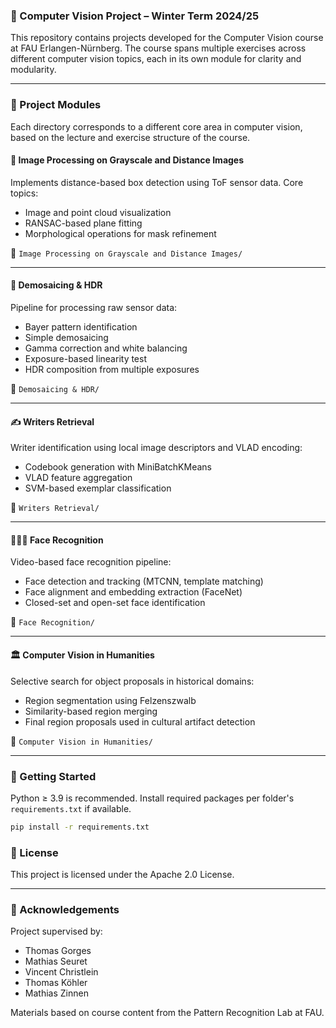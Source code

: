 ### 📸 Computer Vision Project – Winter Term 2024/25

This repository contains projects developed for the Computer Vision course at FAU Erlangen-Nürnberg. The course spans multiple exercises across different computer vision topics, each in its own module for clarity and modularity.

---

### 📁 Project Modules

Each directory corresponds to a different core area in computer vision, based on the lecture and exercise structure of the course.

#### 🔬 Image Processing on Grayscale and Distance Images
Implements distance-based box detection using ToF sensor data. Core topics:
- Image and point cloud visualization
- RANSAC-based plane fitting
- Morphological operations for mask refinement

📁 `Image Processing on Grayscale and Distance Images/`

---

#### 🎨 Demosaicing & HDR
Pipeline for processing raw sensor data:
- Bayer pattern identification
- Simple demosaicing
- Gamma correction and white balancing
- Exposure-based linearity test
- HDR composition from multiple exposures

📁 `Demosaicing & HDR/`

---

#### ✍️ Writers Retrieval
Writer identification using local image descriptors and VLAD encoding:
- Codebook generation with MiniBatchKMeans
- VLAD feature aggregation
- SVM-based exemplar classification

📁 `Writers Retrieval/`

---

#### 🧑‍🤝‍🧑 Face Recognition
Video-based face recognition pipeline:
- Face detection and tracking (MTCNN, template matching)
- Face alignment and embedding extraction (FaceNet)
- Closed-set and open-set face identification

📁 `Face Recognition/`

---

#### 🏛️ Computer Vision in Humanities
Selective search for object proposals in historical domains:
- Region segmentation using Felzenszwalb
- Similarity-based region merging
- Final region proposals used in cultural artifact detection

📁 `Computer Vision in Humanities/`

---

### 🚀 Getting Started

Python ≥ 3.9 is recommended. Install required packages per folder's `requirements.txt` if available.

```bash
pip install -r requirements.txt
```

### 📜 License

This project is licensed under the Apache 2.0 License.

---

### 🤝 Acknowledgements

Project supervised by:
- Thomas Gorges
- Mathias Seuret
- Vincent Christlein
- Thomas Köhler
- Mathias Zinnen

Materials based on course content from the Pattern Recognition Lab at FAU.
